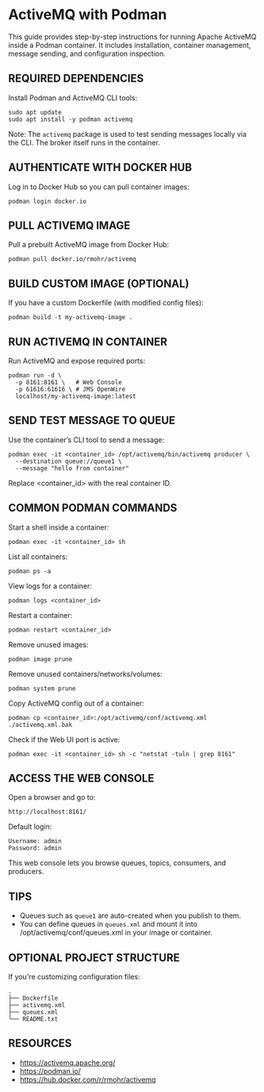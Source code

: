 ActiveMQ with Podman
====================

This guide provides step-by-step instructions for running Apache ActiveMQ inside a Podman container. It includes installation, container management, message sending, and configuration inspection.

REQUIRED DEPENDENCIES
---------------------

Install Podman and ActiveMQ CLI tools:

    sudo apt update
    sudo apt install -y podman activemq

Note: The `activemq` package is used to test sending messages locally via the CLI. The broker itself runs in the container.

AUTHENTICATE WITH DOCKER HUB
-----------------------------

Log in to Docker Hub so you can pull container images:

    podman login docker.io

PULL ACTIVEMQ IMAGE
-------------------

Pull a prebuilt ActiveMQ image from Docker Hub:

    podman pull docker.io/rmohr/activemq

BUILD CUSTOM IMAGE (OPTIONAL)
-----------------------------

If you have a custom Dockerfile (with modified config files):

    podman build -t my-activemq-image .

RUN ACTIVEMQ IN CONTAINER
-------------------------

Run ActiveMQ and expose required ports:

    podman run -d \
      -p 8161:8161 \   # Web Console
      -p 61616:61616 \ # JMS OpenWire
      localhost/my-activemq-image:latest

SEND TEST MESSAGE TO QUEUE
---------------------------

Use the container’s CLI tool to send a message:

    podman exec -it <container_id> /opt/activemq/bin/activemq producer \
      --destination queue://queue1 \
      --message "hello from container"

Replace <container_id> with the real container ID.

COMMON PODMAN COMMANDS
----------------------

Start a shell inside a container:

    podman exec -it <container_id> sh

List all containers:

    podman ps -a

View logs for a container:

    podman logs <container_id>

Restart a container:

    podman restart <container_id>

Remove unused images:

    podman image prune

Remove unused containers/networks/volumes:

    podman system prune

Copy ActiveMQ config out of a container:

    podman cp <container_id>:/opt/activemq/conf/activemq.xml ./activemq.xml.bak

Check if the Web UI port is active:

    podman exec -it <container_id> sh -c "netstat -tuln | grep 8161"

ACCESS THE WEB CONSOLE
-----------------------

Open a browser and go to:

    http://localhost:8161/

Default login:

    Username: admin
    Password: admin

This web console lets you browse queues, topics, consumers, and producers.

TIPS
----

- Queues such as `queue1` are auto-created when you publish to them.
- You can define queues in `queues.xml` and mount it into /opt/activemq/conf/queues.xml in your image or container.

OPTIONAL PROJECT STRUCTURE
--------------------------

If you're customizing configuration files:

    .
    ├── Dockerfile
    ├── activemq.xml
    ├── queues.xml
    └── README.txt

RESOURCES
---------

- https://activemq.apache.org/
- https://podman.io/
- https://hub.docker.com/r/rmohr/activemq